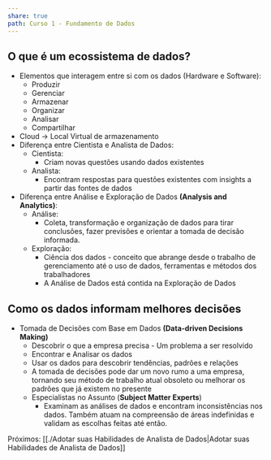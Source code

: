 ```yaml
---
share: true
path: Curso 1 - Fundamento de Dados
---
```

## O que é um ecossistema de dados?
- Elementos que interagem entre si com os dados (Hardware e Software):
	- Produzir
	- Gerenciar
	- Armazenar
	- Organizar
	- Analisar
	- Compartilhar
- Cloud -> Local Virtual de armazenamento
- Diferença entre Cientista e Analista de Dados:
	- Cientista:
		- Criam novas questões usando dados existentes
	- Analista:
		- Encontram respostas para questões existentes com insights a partir das fontes de dados
- Diferença entre Análise e Exploração de Dados **(Analysis and Analytics)**:
	- Análise:
		- Coleta, transformação e organização de dados para tirar conclusões, fazer previsões e orientar a tomada de decisão informada.
	- Exploração:
		- Ciência dos dados - conceito que abrange desde o trabalho de gerenciamento até o uso de dados, ferramentas e métodos dos trabalhadores
		- A Análise de Dados está contida na Exploração de Dados

## Como os dados informam melhores decisões
- Tomada de Decisões com Base em Dados **(Data-driven Decisions Making)**
	- Descobrir o que a empresa precisa - Um problema a ser resolvido
	- Encontrar e Analisar os dados
	- Usar os dados para descobrir tendências, padrões e relações
	- A tomada de decisões pode dar um novo rumo a uma empresa, tornando seu método de trabalho atual obsoleto ou melhorar os padrões que já existem no presente
	- Especialistas no Assunto (**Subject Matter Experts**)
		- Examinam as análises de dados e encontram inconsistências nos dados. Também atuam na compreensão de áreas indefinidas e validam as escolhas feitas até então.

Próximos: [[./Adotar suas Habilidades de Analista de Dados|Adotar suas Habilidades de Analista de Dados]]



